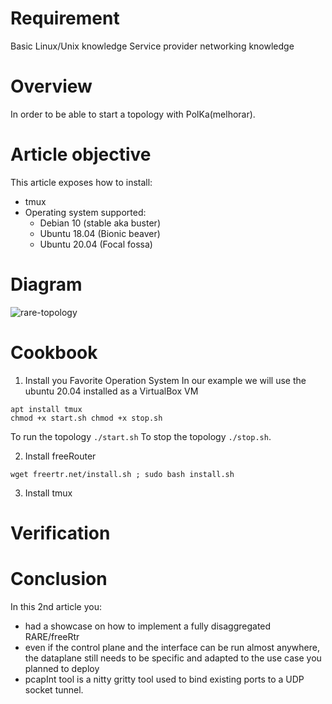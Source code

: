 # Requirement
Basic Linux/Unix knowledge
Service provider networking knowledge


# Overview
In order to be able to start a topology with PolKa(melhorar). 

# Article objective
This article exposes how to install:
- tmux
- Operating system supported:
  - Debian 10 (stable aka buster)
  - Ubuntu 18.04 (Bionic beaver)
  - Ubuntu 20.04 (Focal fossa)

# Diagram 
![rare-topology](https://user-images.githubusercontent.com/56919528/145196623-cc872b6d-7c48-4d83-9410-e6f2e1e23836.jpeg)

# Cookbook
1. Install you Favorite Operation System
In our example we will use the ubuntu 20.04 installed as a VirtualBox VM
```
apt install tmux
chmod +x start.sh chmod +x stop.sh
```
To run the topology `./start.sh` To stop the topology `./stop.sh`.

2. Install freeRouter
```
wget freertr.net/install.sh ; sudo bash install.sh
```

3.  Install tmux


# Verification


# Conclusion
In this 2nd article you:
- had a showcase on how to implement a fully disaggregated RARE/freeRtr
- even if the control plane and the interface can be run almost anywhere, the dataplane still needs to be specific and adapted to the use case you planned to deploy
- pcapInt tool is a nitty gritty tool used to bind existing ports to a UDP socket tunnel.
